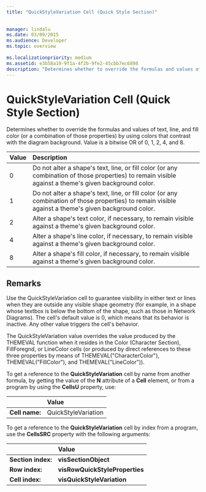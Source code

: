 ```yaml
---
title: "QuickStyleVariation Cell (Quick Style Section)"
 
 
manager: lindalu
ms.date: 03/09/2015
ms.audience: Developer
ms.topic: overview
 
ms.localizationpriority: medium
ms.assetid: e3b58a19-9f1a-4f2b-9fe2-45cbb7ec6898
description: "Determines whether to override the formulas and values of text, line, and fill color (or a combination of those properties) by using colors that contrast with the diagram background. Value is a bitwise OR of 0, 1, 2, 4, and 8."
---
```


# QuickStyleVariation Cell (Quick Style Section)

Determines whether to override the formulas and values of text, line, and fill color (or a combination of those properties) by using colors that contrast with the diagram background. Value is a bitwise OR of 0, 1, 2, 4, and 8.
  
|**Value**|**Description**|
|:-----|:-----|
|0  <br/> |Do not alter a shape's text, line, or fill color (or any combination of those properties) to remain visible against a theme's given background color. |
|1  <br/> |Do not alter a shape's text, line, or fill color (or any combination of those properties) to remain visible against a theme's given background color. |
|2  <br/> |Alter a shape's text color, if necessary, to remain visible against a theme's given background color. |
|4  <br/> |Alter a shape's line color, if necessary, to remain visible against a theme's given background color. |
|8  <br/> |Alter a shape's fill color, if necessary, to remain visible against a theme's given background color. |
   
## Remarks

Use the QuickStyleVariation cell to guarantee visibility in either text or lines when they are outside any visible shape geometry (for example, in a shape whose textbox is below the bottom of the shape, such as those in Network Diagrams). The cell's default value is 0, which means that its behavior is inactive. Any other value triggers the cell's behavior.
  
The QuickStyleVariation value overrides the value produced by the THEMEVAL function when it resides in the Color (Character Section), FillForegnd, or LineColor cells (or produced by direct references to these three properties by means of THEMEVAL("CharacterColor"), THEMEVAL("FillColor"), and THEMEVAL("LineColor")).
  
To get a reference to the **QuickStyleVariation** cell by name from another formula, by getting the value of the **N** attribute of a **Cell** element, or from a program by using the **CellsU** property, use: 
  
||Value |
|:-----|:-----|
|**Cell name:**  <br/> |QuickStyleVariation  <br/> |
   
To get a reference to the **QuickStyleVariation** cell by index from a program, use the **CellsSRC** property with the following arguments: 
  
||Value |
|:-----|:-----|
|**Section index:**  <br/> |**visSectionObject** <br/> |
|**Row index:**  <br/> |**visRowQuickStyleProperties** <br/> |
|**Cell index:**  <br/> |**visQuickStyleVariation** <br/> |
   


